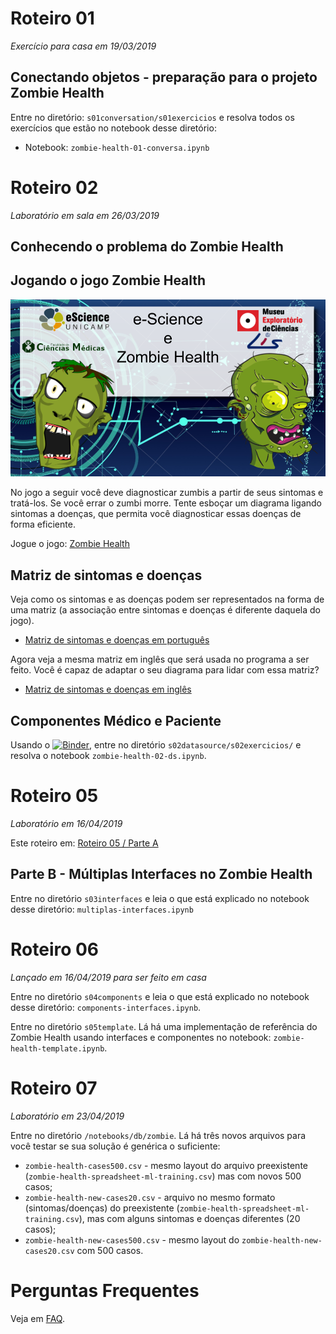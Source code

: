 # Roteiro 01
*Exercício para casa em 19/03/2019*
## Conectando objetos - preparação para o projeto Zombie Health

Entre no diretório: `s01conversation/s01exercicios` e resolva todos os exercícios que estão no notebook desse diretório:
* Notebook: `zombie-health-01-conversa.ipynb`

# Roteiro 02
*Laboratório em sala em 26/03/2019*

## Conhecendo o problema do Zombie Health

## Jogando o jogo Zombie Health

![Zombie Health](s02datasource/s00recursos/zombie-health.png)

No jogo a seguir você deve diagnosticar zumbis a partir de seus sintomas e tratá-los. Se você errar o zumbi morre. Tente esboçar um diagrama ligando sintomas a doenças, que permita você diagnosticar essas doenças de forma eficiente.

Jogue o jogo: [Zombie Health](http://santanche.github.io/java2learn/notebooks/pt/c03oo-zombie/s02datasource/s01jogo/index.html)

## Matriz de sintomas e doenças

Veja como os sintomas e as doenças podem ser representados na forma de uma matriz (a associação entre sintomas e doenças é diferente daquela do jogo).

* [Matriz de sintomas e doenças em português](s02datasource/s00recursos/zombie-health-challenge-pt.pdf)

Agora veja a mesma matriz em inglês que será usada no programa a ser feito. Você é capaz de adaptar o seu diagrama para lidar com essa matriz?

* [Matriz de sintomas e doenças em inglês](s02datasource/s00recursos/zombie-health-challenge-en.pdf)

## Componentes Médico e Paciente

Usando o [![Binder](https://mybinder.org/badge_logo.svg)](https://mybinder.org/v2/gh/santanche/java2learn.git/master?urlpath=lab), entre no diretório `s02datasource/s02exercicios/` e resolva o notebook `zombie-health-02-ds.ipynb`.

# Roteiro 05
*Laboratório em 16/04/2019*

Este roteiro em: [Roteiro 05 / Parte A](https://github.com/santanche/java2learn/edit/master/notebooks/pt/c02oo/)

## Parte B - Múltiplas Interfaces no Zombie Health

Entre no diretório `s03interfaces` e leia o que está explicado no notebook desse diretório: `multiplas-interfaces.ipynb`

# Roteiro 06
*Lançado em 16/04/2019 para ser feito em casa*

Entre no diretório `s04components` e leia o que está explicado no notebook desse diretório: `components-interfaces.ipynb`.

Entre no diretório `s05template`. Lá há uma implementação de referência do Zombie Health usando interfaces e componentes no notebook: `zombie-health-template.ipynb`.

# Roteiro 07
*Laboratório em 23/04/2019*

Entre no diretório `/notebooks/db/zombie`. Lá há três novos arquivos para você testar se sua solução é genérica o suficiente:
* `zombie-health-cases500.csv` - mesmo layout do arquivo preexistente (`zombie-health-spreadsheet-ml-training.csv`) mas com novos 500 casos;
* `zombie-health-new-cases20.csv` - arquivo no mesmo formato (sintomas/doenças) do preexistente (`zombie-health-spreadsheet-ml-training.csv`), mas com alguns sintomas e doenças diferentes (20 casos);
* `zombie-health-new-cases500.csv` - mesmo layout do `zombie-health-new-cases20.csv` com 500 casos.

# Perguntas Frequentes
Veja em [FAQ](FAQ.md).
